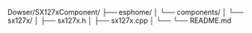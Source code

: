 Dowser/SX127xComponent/
├── esphome/
│   └── components/
│       └── sx127x/
│           ├── sx127x.h
│           ├── sx127x.cpp
│           └── <other necessary files>
└── README.md

